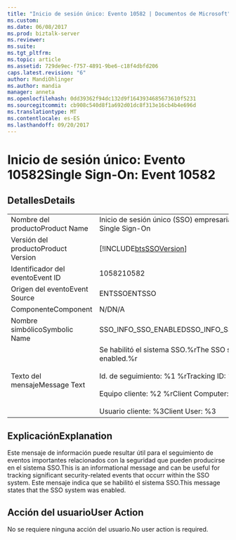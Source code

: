 ```yaml
---
title: "Inicio de sesión único: Evento 10582 | Documentos de Microsoft"
ms.custom: 
ms.date: 06/08/2017
ms.prod: biztalk-server
ms.reviewer: 
ms.suite: 
ms.tgt_pltfrm: 
ms.topic: article
ms.assetid: 729de9ec-f757-4891-9be6-c18f4dbfd206
caps.latest.revision: "6"
author: MandiOhlinger
ms.author: mandia
manager: anneta
ms.openlocfilehash: 0dd39362f94dc132d9f1643934685673610f5231
ms.sourcegitcommit: cb908c540d8f1a692d01dc8f313e16cb4b4e696d
ms.translationtype: MT
ms.contentlocale: es-ES
ms.lasthandoff: 09/20/2017
---
```

# <a name="single-sign-on-event-10582"></a><span data-ttu-id="15937-102">Inicio de sesión único: Evento 10582</span><span class="sxs-lookup"><span data-stu-id="15937-102">Single Sign-On: Event 10582</span></span>
## <a name="details"></a><span data-ttu-id="15937-103">Detalles</span><span class="sxs-lookup"><span data-stu-id="15937-103">Details</span></span>  
  
|||  
|-|-|  
|<span data-ttu-id="15937-104">Nombre del producto</span><span class="sxs-lookup"><span data-stu-id="15937-104">Product Name</span></span>|<span data-ttu-id="15937-105">Inicio de sesión único (SSO) empresarial</span><span class="sxs-lookup"><span data-stu-id="15937-105">Enterprise Single Sign-On</span></span>|  
|<span data-ttu-id="15937-106">Versión del producto</span><span class="sxs-lookup"><span data-stu-id="15937-106">Product Version</span></span>|[!INCLUDE[btsSSOVersion](../includes/btsssoversion-md.md)]|  
|<span data-ttu-id="15937-107">Identificador del evento</span><span class="sxs-lookup"><span data-stu-id="15937-107">Event ID</span></span>|<span data-ttu-id="15937-108">10582</span><span class="sxs-lookup"><span data-stu-id="15937-108">10582</span></span>|  
|<span data-ttu-id="15937-109">Origen del evento</span><span class="sxs-lookup"><span data-stu-id="15937-109">Event Source</span></span>|<span data-ttu-id="15937-110">ENTSSO</span><span class="sxs-lookup"><span data-stu-id="15937-110">ENTSSO</span></span>|  
|<span data-ttu-id="15937-111">Componente</span><span class="sxs-lookup"><span data-stu-id="15937-111">Component</span></span>|<span data-ttu-id="15937-112">N/D</span><span class="sxs-lookup"><span data-stu-id="15937-112">N/A</span></span>|  
|<span data-ttu-id="15937-113">Nombre simbólico</span><span class="sxs-lookup"><span data-stu-id="15937-113">Symbolic Name</span></span>|<span data-ttu-id="15937-114">SSO_INFO_SSO_ENABLED</span><span class="sxs-lookup"><span data-stu-id="15937-114">SSO_INFO_SSO_ENABLED</span></span>|  
|<span data-ttu-id="15937-115">Texto del mensaje</span><span class="sxs-lookup"><span data-stu-id="15937-115">Message Text</span></span>|<span data-ttu-id="15937-116">Se habilitó el sistema SSO.%r</span><span class="sxs-lookup"><span data-stu-id="15937-116">The SSO system was enabled.%r</span></span><br /><br /> <span data-ttu-id="15937-117">Id. de seguimiento: %1 %r</span><span class="sxs-lookup"><span data-stu-id="15937-117">Tracking ID: %1%r</span></span><br /><br /> <span data-ttu-id="15937-118">Equipo cliente: %2 %r</span><span class="sxs-lookup"><span data-stu-id="15937-118">Client Computer: %2%r</span></span><br /><br /> <span data-ttu-id="15937-119">Usuario cliente: %3</span><span class="sxs-lookup"><span data-stu-id="15937-119">Client User: %3</span></span>|  
  
## <a name="explanation"></a><span data-ttu-id="15937-120">Explicación</span><span class="sxs-lookup"><span data-stu-id="15937-120">Explanation</span></span>  
 <span data-ttu-id="15937-121">Este mensaje de información puede resultar útil para el seguimiento de eventos importantes relacionados con la seguridad que pueden producirse en el sistema SSO.</span><span class="sxs-lookup"><span data-stu-id="15937-121">This is an informational message and can be useful for tracking significant security-related events that occurr within the SSO system.</span></span> <span data-ttu-id="15937-122">Este mensaje indica que se habilitó el sistema SSO.</span><span class="sxs-lookup"><span data-stu-id="15937-122">This message states that the SSO system was enabled.</span></span>  
  
## <a name="user-action"></a><span data-ttu-id="15937-123">Acción del usuario</span><span class="sxs-lookup"><span data-stu-id="15937-123">User Action</span></span>  
 <span data-ttu-id="15937-124">No se requiere ninguna acción del usuario.</span><span class="sxs-lookup"><span data-stu-id="15937-124">No user action is required.</span></span>